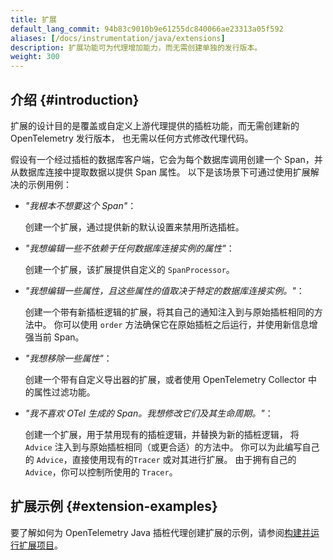 ```yaml
---
title: 扩展
default_lang_commit: 94b83c9010b9e61255dc840066ae23313a05f592
aliases: [/docs/instrumentation/java/extensions]
description: 扩展功能可为代理增加能力，而无需创建单独的发行版本。
weight: 300
---
```


## 介绍 {#introduction}

扩展的设计目的是覆盖或自定义上游代理提供的插桩功能，而无需创建新的 OpenTelemetry 发行版本，
也无需以任何方式修改代理代码。

假设有一个经过插桩的数据库客户端，它会为每个数据库调用创建一个 Span，并从数据库连接中提取数据以提供 Span 属性。
以下是该场景下可通过使用扩展解决的示例用例：

- _"我根本不想要这个 Span"_：

  创建一个扩展，通过提供新的默认设置来禁用所选插桩。

- _"我想编辑一些不依赖于任何数据库连接实例的属性"_：

  创建一个扩展，该扩展提供自定义的 `SpanProcessor`。

- _"我想编辑一些属性，且这些属性的值取决于特定的数据库连接实例。"_：

  创建一个带有新插桩逻辑的扩展，将其自己的通知注入到与原始插桩相同的方法中。
  你可以使用 `order` 方法确保它在原始插桩之后运行，并使用新信息增强当前 Span。

- _"我想移除一些属性"_：

  创建一个带有自定义导出器的扩展，或者使用 OpenTelemetry Collector 中的属性过滤功能。

- _"我不喜欢 OTel 生成的 Span。我想修改它们及其生命周期。"_：

  创建一个扩展，用于禁用现有的插桩逻辑，并替换为新的插桩逻辑，
  将 `Advice` 注入到与原始插桩相同（或更合适）的方法中。
  你可以为此编写自己的 `Advice`，直接使用现有的`Tracer` 或对其进行扩展。
  由于拥有自己的 `Advice`，你可以控制所使用的 `Tracer`。

## 扩展示例 {#extension-examples}

要了解如何为 OpenTelemetry Java 插桩代理创建扩展的示例，请参阅[构建并运行扩展项目](https://github.com/open-telemetry/opentelemetry-java-instrumentation/tree/main/examples/extension)。
